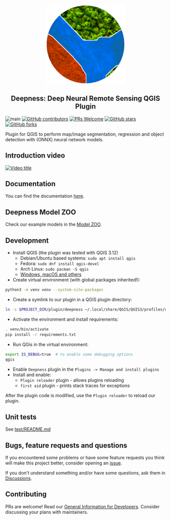 <p align="center">
  <img width="250" height="250" src="plugin/deepness/images/icon.png" alt="dsf_logo">

  <h2 align="center">Deepness: Deep Neural Remote Sensing QGIS Plugin</h2>
</p>

![main](https://github.com/PUTvision/qgis-plugin-deepness/actions/workflows/python-app.yml/badge.svg)
[![GitHub contributors](https://img.shields.io/github/contributors/PUTvision/qgis-plugin-deepness)](https://github.com/PUTvision/qgis-plugin-deepness/graphs/contributors)
[![PRs Welcome](https://img.shields.io/badge/PRs-welcome-brightgreen.svg?style=flat-square)](https://makeapullrequest.com)
[![GitHub stars](https://img.shields.io/github/stars/PUTvision/qgis-plugin-deepness)](https://github.com/PUTvision/qgis-plugin-deepness/stargazers)
[![GitHub forks](https://img.shields.io/github/forks/PUTvision/qgis-plugin-deepness)](https://github.com/PUTvision/qgis-plugin-deepness/network/members)

Plugin for QGIS to perform map/image segmentation, regression and object detection with (ONNX) neural network models.

## Introduction video

[![Video title](http://img.youtube.com/vi/RCr_ULHHc8A/0.jpg)](https://youtu.be/RCr_ULHHc8A "Video Title")

## Documentation

You can find the documentation [here](https://qgis-plugin-deepness.readthedocs.io/).

## Deepness Model ZOO

Check our example models in the [Model ZOO](./MODEL_ZOO.md).

## Development

- Install QGIS (the plugin was tested with QGIS 3.12)
  - Debian/Ubuntu based systems: `sudo apt install qgis`
  - Fedora: `sudo dnf install qgis-devel`
  - Arch Linux: `sudo pacman -S qgis`
  - [Windows, macOS and others](https://qgis.org/en/site/forusers/download.html)
- Create virtual environment (with global packages inherited!):

```bash
python3 -m venv venv --system-site-packages
```

- Create a symlink to our plugin in a QGIS plugin directory:

```bash
ln -s $PROJECT_DIR/plugin/deepness ~/.local/share/QGIS/QGIS3/profiles/default/python/plugins/deepness
```

- Activate the environment and install requirements:

```bash
. venv/bin/activate
pip install -r requirements.txt
```

- Run QGis in the virtual environment:

```bash
export IS_DEBUG=true  # to enable some debugging options
qgis
```

- Enable `Deepness` plugin in the `Plugins -> Manage and install plugins`
- Install and enable:
  - `Plugin reloader` plugin - allows plugins reloading
  - `first aid` plugin - prints stack traces for exceptions

After the plugin code is modified, use the `Plugin reloader` to reload our plugin.

## Unit tests

See [test/README.md](test/README.md)

## Bugs, feature requests and questions

If you encountered some problems or have some feature requests you think will make this project better, consider opening an [issue](https://github.com/PUTvision/qgis-plugin-deepness/issues/new).

If you don't understand something and/or have some questions, ask them in [Discussions](https://github.com/PUTvision/qgis-plugin-deepness/discussions).

## Contributing

PRs are welcome! Read our [General Information for Developers](https://qgis-plugin-deepness.readthedocs.io/en/latest/dev/dev_general_info.html). Consider discussing your plans with maintainers.
